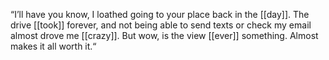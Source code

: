 “I’ll have you know, I loathed going to your place back in the [[day]]. The drive [[took]] forever, and not being able to send texts or check my email almost drove me [[crazy]]. But wow, is the view [[ever]] something. Almost makes it all worth it.“